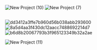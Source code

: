 ![New Project (10)](https://github.com/scenemo/scenemo/assets/132171598/ba7cde41-2dab-46ef-8f41-7b1aa8d61c70)
![New Project (7)](https://github.com/scenemo/scenemo/assets/132171598/1230df24-32f6-4e46-a704-077aa9e4dd8c)

⠀⠀⠀⠀⠀⠀⠀⠀⠀⠀⠀⠀⠀⠀⠀⠀⠀⠀⠀⠀⠀⠀⠀![dd3412a3ffe7b960d56b038abb293600](https://github.com/scenemo/scenemo/assets/132171598/9b01e3e5-5f25-4007-870b-36f0fdc0a9ec)⠀⠀
⠀![8a5d4aa3f430dc12aacc7488692214d7](https://github.com/scenemo/scenemo/assets/132171598/f6c36cdc-ee5f-4566-958c-7c49671daa30)⠀⠀⠀⠀![b6d8b20067793b3f965123349b32a2ae](https://github.com/scenemo/scenemo/assets/132171598/e550d84a-3bb6-4cb6-9874-70ac78110062)



![New Project (11)](https://github.com/scenemo/scenemo/assets/132171598/3c4e99fd-0ef0-4968-aa6e-48bf7ad7dab6)


